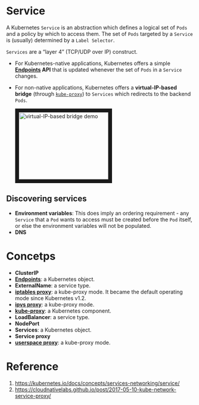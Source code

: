 # Service

A Kubernetes `Service` is an abstraction which defines a logical set of `Pods` and a policy by which to access them. The set of `Pods` targeted by a `Service` is (usually) determined by a `Label Selector`.

`Services` are a “layer 4” (TCP/UDP over IP) construct.

* For Kubernetes-native applications, Kubernetes offers a simple **[Endpoints](../endpoint/README.md) API** that is updated whenever the set of `Pods` in a `Service` changes.
* For non-native applications, Kubernetes offers a **virtual-IP-based bridge** (through [`kube-proxy`](../../component/kube_proxy.md)) to `Services` which redirects to the backend `Pods`.

  <a href="http://www.youtube.com/watch?feature=player_embedded&v=RXNKhKJxRL8
  " target="_blank"><img src="http://img.youtube.com/vi/RXNKhKJxRL8/0.jpg" 
  alt="virtual-IP-based bridge demo" width="240" height="180" border="10" /></a>


## Discovering services

* **Environment variables**: This does imply an ordering requirement - any `Service` that a `Pod` wants to access must be created before the `Pod` itself, or else the environment variables will not be populated.
* **DNS**



# Concetps

* **ClusterIP**
* **[Endpoints](../endpoint/README.md)**: a Kubernetes object.
* **ExternalName**: a service type.
* **[iptables proxy](../../component/kube_proxy.md)**: a kube-proxy mode. It became the default operating mode since Kubernetes v1.2.
* **[ipvs proxy](../../component/kube_proxy.md)**: a kube-proxy mode.
* **[kube-proxy](../../component/kube_proxy.md)**: a Kubernetes component.
* **LoadBalancer**: a service type.
* **NodePort**
* **Services**: a Kubernetes object.
* **Service proxy**
* **[userspace proxy](../../component/kube_proxy.md)**: a kube-proxy mode.


# Reference

1. https://kubernetes.io/docs/concepts/services-networking/service/
2. https://cloudnativelabs.github.io/post/2017-05-10-kube-network-service-proxy/
